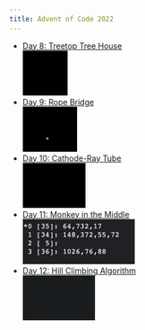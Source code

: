 ```yaml
---
title: Advent of Code 2022
---
```


* [Day 8: Treetop Tree House\
​<img src="day/8/forest.gif" height="80">](day/8/)
* [Day 9: Rope Bridge\
​<img src="day/9/snake.gif" height="80">](day/9/)
* [Day 10: Cathode-Ray Tube\
​<img src="day/10/crt.gif" height="80">](day/10/)
* [Day 11: Monkey in the Middle​\
<img src="day/11/shuffle.png" height="80">](day/11/)
* [Day 12: Hill Climbing Algorithm​\
<img src="day/12/climb.gif" height="80">](day/12/)
